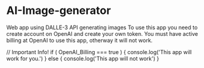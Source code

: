 # AI-Image-generator
Web app using DALLE-3 API generating images
To use this app you need to create account on OpenAI and create your own token.
You must have active billing at OpenAI to use this app, otherway it will not work.

// Important Info!
if ( OpenAI_Billing === true ) {
  console.log('This app will work for you.')
} else {
  console.log('This app will not work')
}

